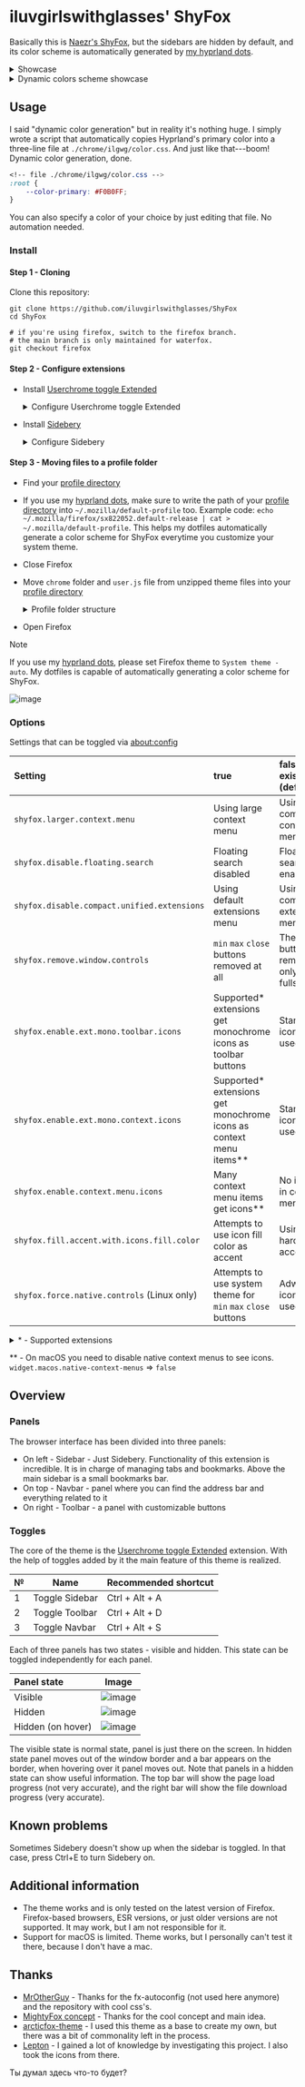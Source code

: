 
# iluvgirlswithglasses' ShyFox

Basically this is [Naezr's ShyFox](https://github.com/Naezr/ShyFox), but the sidebars are hidden by default, and its color scheme is automatically generated by [my hyprland dots](https://github.com/iluvgirlswithglasses/dots-hyprland).

<details>
 <summary>Showcase</summary>
 <img src="https://github.com/user-attachments/assets/32b2b472-51a7-4fda-af08-6b364c659117" />
 <img src="https://github.com/user-attachments/assets/2f08597b-50f4-4d5c-806f-c51138a17378" />
</details>

<details>
 <summary>Dynamic colors scheme showcase</summary>
 <img src="https://github.com/user-attachments/assets/07b263cd-722a-47bf-8a26-712f7595236d" />
 <img src="https://github.com/user-attachments/assets/27cbf634-6039-4432-a2de-b3ecf8b27a41" />
 <img src="https://github.com/user-attachments/assets/3e78462b-b922-45fe-921a-978d35fc6bc4" />
</details>

## Usage

I said "dynamic color generation" but in reality it's nothing huge. I simply wrote a script that automatically copies Hyprland's primary color into a three-line file at `./chrome/ilgwg/color.css`. And just like that---boom! Dynamic color generation, done.

```css
<!-- file ./chrome/ilgwg/color.css -->
:root {
    --color-primary: #F0B0FF;
}
```

You can also specify a color of your choice by just editing that file. No automation needed.

### Install

#### Step 1 - Cloning

Clone this repository:

```
git clone https://github.com/iluvgirlswithglasses/ShyFox
cd ShyFox

# if you're using firefox, switch to the firefox branch.
# the main branch is only maintained for waterfox.
git checkout firefox
```

#### Step 2 - Configure extensions

 - Install [Userchrome toggle Extended](https://addons.mozilla.org/firefox/addon/userchrome-toggle-extended/)

   <details><summary>Configure Userchrome toggle Extended</summary>

   <br/>

   You need to turn on "Allow multiple styles to be active together" and turn on the first four toggles. If you will be using a popup, enable "Close popup after clicking toggle" and rename the toggles for convenience. It is recommended to follow my settings below. Make sure you click "Apply changes" button after all.

   ![toggle-settings](https://github.com/user-attachments/assets/e06320b9-e0dc-4b22-9e5a-96135f442e1f)


   It would also be nice to customize the shortcuts for toggles. I recommend these:

   ![how-to](https://github.com/user-attachments/assets/d49948f5-4544-4070-a691-dc090f37b2d3)
   ![shortkeys](https://github.com/user-attachments/assets/f6dac820-9c1e-430f-bb87-bf61c43e8d62)


   <br/>

   </details>


 - Install [Sidebery](https://addons.mozilla.org/firefox/addon/sidebery)

   <details><summary>Configure Sidebery</summary>

   <br/>

   If you used Sidebery before, it would be better to reset its settings to default.

   Then import `sidebery-settings.json` from unzipped theme files

   ![import](https://github.com/Naezr/ShyFox/assets/95460152/9961a813-d035-41cc-a6b4-146e20db45bc)

   <br/>

   </details>

#### Step 3 - Moving files to a profile folder

 - Find your [profile directory](https://support.mozilla.org/kb/profiles-where-firefox-stores-user-data)
 - If you use my [hyprland dots](https://github.com/iluvgirlswithglasses/dots-hyprland), make sure to write the path of your [profile directory](https://support.mozilla.org/kb/profiles-where-firefox-stores-user-data) into `~/.mozilla/default-profile` too. Example code: `echo ~/.mozilla/firefox/sx822052.default-release | cat > ~/.mozilla/default-profile`. This helps my dotfiles automatically generate a color scheme for ShyFox everytime you customize your system theme.
 - Close Firefox
 - Move `chrome` folder and `user.js` file from unzipped theme files into your [profile directory](https://support.mozilla.org/kb/profiles-where-firefox-stores-user-data)

   <details><summary>Profile folder structure</summary>

      <br/>

      ```js
      {random characters}.default-release // Profile folder itself
      |_ chrome // chrome folder you put in
      |  |_ userChrome.css
      |  |_ userContent.css
      |  |_ ShyFox
      |  |  |_ ... // css files
      |  |_ icons
      |  |  |_ ... // svg icons
      |  |_ wallpaper.png
      |  |_ wallpaper-light.png
      |_ user.js // user.js file you put in
      |_ ... // a lot of files that was there before
      ```

      <br/>

      </details>

 - Open Firefox

> [!NOTE]
> If you use my [hyprland dots](https://github.com/iluvgirlswithglasses/dots-hyprland), please set Firefox theme to `System theme - auto`. My dotfiles is capable of automatically generating a color scheme for ShyFox.
>
> ![image](https://github.com/user-attachments/assets/5da52c2e-6b04-414a-b492-478a87b55f9a)

### Options

Settings that can be toggled via [about:config](https://support.mozilla.org/kb/about-config-editor-firefox)

| Setting | true | false / not exist (default) |
| :--- | :--- | :--- |
| `shyfox.larger.context.menu` | Using large context menu | Using compact context menu |
| `shyfox.disable.floating.search` | Floating search disabled | Floating search enabled |
| `shyfox.disable.compact.unified.extensions` | Using default extensions menu | Using compact extensions menu |
| `shyfox.remove.window.controls` | `min` `max` `close` buttons removed at all | These buttons removed only in fullscreen |
| `shyfox.enable.ext.mono.toolbar.icons` | Supported* extensions get monochrome icons as toolbar buttons | Standard icons used |
| `shyfox.enable.ext.mono.context.icons` | Supported* extensions get monochrome icons as context menu items** | Standard icons used |
| `shyfox.enable.context.menu.icons` | Many context menu items get icons** | No icons in context menus |
| `shyfox.fill.accent.with.icons.fill.color` | Attempts to use icon fill color as accent | Using hardcoded accent |
| `shyfox.force.native.controls` (Linux only) | Attempts to use system theme for `min` `max` `close` buttons  | Adwaita icons used |

<details><summary>* - Supported extensions</summary>

   <br/>

   - Userchrome Toggle Extended - toolbar button (panels icon)
   - Bitwarden - both toolbar and context menu (+ submenu items)
   - uBlock Origin - both toolbar and context menu
   - Simple Translate - only context menu item
   - Dark Reader - toolbar button (moon icon)
   - Privacy Badger - toolbar button
   - Clear URLs - only context menu item (eraser icon)
   - Midnight Lizard - toolbar button
   - Auto Tab Discard - toolbar button
   - Video Download Helper - toolbar button and context menu item

   Feel free to suggest icons for other extensions

   <br/>

</details>

** - On macOS you need to disable native context menus to see icons. `widget.macos.native-context-menus` => `false`

## Overview

### Panels

The browser interface has been divided into three panels:
- On left - Sidebar - Just Sidebery. Functionality of this extension is incredible. It is in charge of managing tabs and bookmarks. Above the main sidebar is a small bookmarks bar.
- On top - Navbar - panel where you can find the address bar and everything related to it
- On right - Toolbar - a panel with customizable buttons

### Toggles

The core of the theme is the [Userchrome toggle Extended](https://addons.mozilla.org/firefox/addon/userchrome-toggle-extended/) extension. With the help of toggles added by it the main feature of this theme is realized.

| № | Name | Recommended shortcut |
| --- | --- | --- |
| 1 | Toggle Sidebar | Ctrl + Alt + A |
| 2 | Toggle Toolbar | Ctrl + Alt + D |
| 3 | Toggle Navbar  | Ctrl + Alt + S |

Each of three panels has two states - visible and hidden. This state can be toggled independently for each panel.

| Panel state | Image |
| :--- | --- |
| Visible | ![image](https://github.com/user-attachments/assets/1925a5a8-a5fc-4403-ade1-2e1949c576c5) |
| Hidden | ![image](https://github.com/user-attachments/assets/30c6dcab-0a4b-4a04-a29d-7cc7ad150a39) |
| Hidden (on hover) | ![image](https://github.com/user-attachments/assets/ce587abc-dea1-41d6-81bb-c8e4f5f489fe) |

The visible state is normal state, panel is just there on the screen. In hidden state panel moves out of the window border and a bar appears on the border, when hovering over it panel moves out. Note that panels in a hidden state can show useful information. The top bar will show the page load progress (not very accurate), and the right bar will show the file download progress (very accurate).

## Known problems

Sometimes Sidebery doesn't show up when the sidebar is toggled. In that case, press Ctrl+E to turn Sidebery on.

## Additional information

 * The theme works and is only tested on the latest version of Firefox. Firefox-based browsers, ESR versions, or just older versions are not supported. It may work, but I am not responsible for it.
 * Support for macOS is limited. Theme works, but I personally can't test it there, because I don't have a mac.

## Thanks

* [MrOtherGuy](https://github.com/MrOtherGuy) - Thanks for the fx-autoconfig (not used here anymore) and the repository with cool css's.
* [MightyFox concept](https://www.reddit.com/r/FirefoxCSS/comments/195n51c/mightyfox_an_idea_need_help_to_build_it_up/) - Thanks for the cool concept and main idea.
* [arcticfox-theme](https://github.com/sirlan-ff00ff/arcticfox-theme) - I used this theme as a base to create my own, but there was a bit of commonality left in the process.
* [Lepton](github.com/black7375/Firefox-UI-Fix) - I gained a lot of knowledge by investigating this project. I also took the icons from there.

Ты думал здесь что-то будет?


